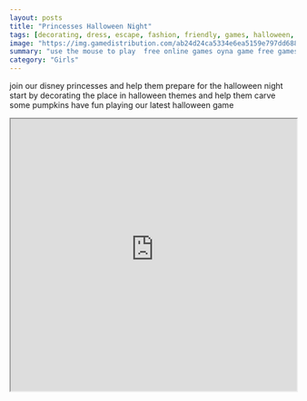 ```yaml
---
layout: posts
title: "Princesses Halloween Night"
tags: [decorating, dress, escape, fashion, friendly, games, halloween, html5, mobile, place, free, online, games, oyna, game, free, games, play, play, games]
image: "https://img.gamedistribution.com/ab24d24ca5334e6ea5159e797dd688eb.jpg"
summary: "use the mouse to play  free online games oyna game free games play play games"
category: "Girls"
---
```


join our disney princesses and help them prepare for the halloween night start by decorating the place in halloween themes and help them carve some pumpkins have fun playing our latest halloween game

<iframe width="100%" height="480px;" src="https://html5.gamedistribution.com/ab24d24ca5334e6ea5159e797dd688eb/"></iframe>
